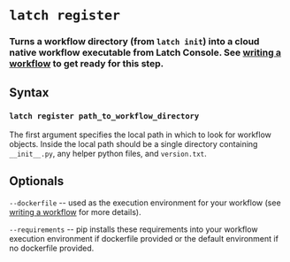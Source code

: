 # `latch register`

### Turns a workflow directory (from `latch init`) into a cloud native workflow executable from Latch Console. See [writing a workflow](writing_a_workflow.md) to get ready for this step.

## Syntax

### `latch register path_to_workflow_directory`

The first argument specifies the local path in which to look for workflow objects. Inside the local path should be a single directory containing `__init__.py`, any helper python files, and `version.txt`.

## Optionals

`--dockerfile` -- used as the execution environment for your workflow (see [writing a workflow](writing_a_workflow.md) for more details).

`--requirements` -- pip installs these requirements into your workflow execution environment if dockerfile provided or the default environment if no dockerfile provided.